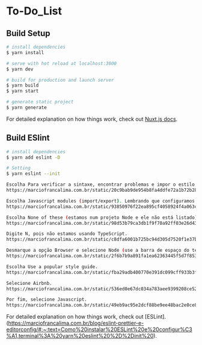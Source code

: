 # To-Do_List

## Build Setup

```bash
# install dependencies
$ yarn install

# serve with hot reload at localhost:3000
$ yarn dev

# build for production and launch server
$ yarn build
$ yarn start

# generate static project
$ yarn generate
```

For detailed explanation on how things work, check out [Nuxt.js docs](https://nuxtjs.org).

## Build ESlint

```bash
# install dependencies
$ yarn add eslint -D

# Setting
$ yarn eslint --init

Escolha Para verificar a sintaxe, encontrar problemas e impor o estilo do código.
https://marciofrancalima.com.br/static/20c9bab9de954b8fa4ddfe72a1b72b28/4ca44/eslint-01.png

Escolha Javascript modules (import/export). Lembrando que configuramos o sucrase no primeiro artigo da série.
https://marciofrancalima.com.br/static/93850976f22ea895cf4058924f4a063c/db64a/eslint-02.png

Escolha None of these (estamos num projeto Node e ele não está listado).
https://marciofrancalima.com.br/static/98d53b79ca3db1f9f70a92ff03e26d43/fbae2/eslint-03.png

Digite N, pois não estamos usando TypeScript.
https://marciofrancalima.com.br/static/c8dfa6001b725bc94d305d7520f1e37b/4a38b/eslint-04.png

Desmarque a opção Browser e selecione Node (use a barra de espaço do teclado para marcar/desmarcar).
https://marciofrancalima.com.br/static/2f6b7b9a891fa1ea62363445f5d7f853/7e8ce/eslint-05.png

Escolha Use a popular style guide.
https://marciofrancalima.com.br/static/fba29adb400770e391dc099cff933b3f/813d4/eslint-06.png

Selecione Airbnb.
https://marciofrancalima.com.br/static/536ed0e67dc034a783aee9399208ce52/813d4/eslint-07.png

Por fim, selecione Javascript.
https://marciofrancalima.com.br/static/49eb9ac95e2dcf88be9ee48bac2e0ce8/35971/eslint-08.png
```

For detailed explanation on how things work, check out [ESLint]. (https://marciofrancalima.com.br/blog/eslint-prettier-e-editorconfig/#:~:text=Como%20instalar%20ESLint%20e%20configur%C3%A1,terminal%3A%20yarn%20eslint%20%2D%2Dinit%20).
